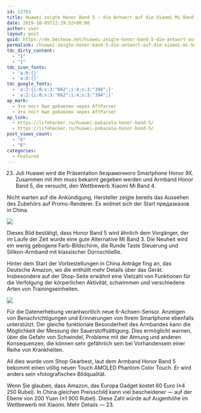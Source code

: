 ```yaml
---
id: 12783
title: Huawei zeigte Honor Band 5 — die Antwort auf die Xiaomi Mi Band 4
date: 2019-10-05T12:19:52+00:00
author: user
layout: post
guid: https://de.bestwow.net/huawei-zeigte-honor-band-5-die-antwort-auf-die-xiaomi-mi-band-4/
permalink: /huawei-zeigte-honor-band-5-die-antwort-auf-die-xiaomi-mi-band-4/
tdc_dirty_content:
  - "1"
  - "1"
tdc_icon_fonts:
  - 'a:0:{}'
  - 'a:0:{}'
tdc_google_fonts:
  - 'a:2:{i:0;s:3:"662";i:4;s:3:"394";}'
  - 'a:2:{i:0;s:3:"662";i:4;s:3:"394";}'
ap_mark:
  - Это пост был добавлен через AftParser
  - Это пост был добавлен через AftParser
ap_link:
  - https://lifehacker.ru/huawei-pokazala-honor-band-5/
  - https://lifehacker.ru/huawei-pokazala-honor-band-5/
post_views_count:
  - "6"
  - "6"
categories:
  - Featured
---
```

23. Juli Huawei wird die Präsentation безрамочного Smartphone Honor 9X. Zusammen mit ihm muss bekannt gegeben werden und Armband Honor Band 5, die versucht, den Wettbewerb Xiaomi Mi Band 4.

Nicht warten auf die Ankündigung, Hersteller zeigte bereits das Aussehen des Zubehörs auf Promo-Renderer. Es widmet sich der Start предазказов in China.

![](https://de.bestwow.net/wp-content/uploads/2019/10/huawei-pokazala-honor-band-5-otvet-na-xiaomi-mi-band-4-1.jpg) 

Dieses Bild bestätigt, dass Honor Band 5 wird ähnlich dem Vorgänger, der im Laufe der Zeit wurde eine gute Alternative Mi Band 3. Die Neuheit wird ein wenig gebogene Farb-Bildschirm, die Runde Taste Steuerung und Silikon-Armband mit klassischer Dornschließe.

Hinter dem Start der Vorbestellungen in China Anträge fing an, das Deutsche Amazon, wo die enthüllt mehr Details über das Gerät. Insbesondere auf der Shop-Seite erwähnt eine Vielzahl von Funktionen für die Verfolgung der körperlichen Aktivität, schwimmen und verschiedene Arten von Trainingseinheiten.

![](https://de.bestwow.net/wp-content/uploads/2019/10/huawei-pokazala-honor-band-5-otvet-na-xiaomi-mi-band-4-2.jpg) 

Für die Datenerhebung verantwortlich neue 6-Achsen-Sensor. Anzeigen von Benachrichtigungen und Erinnerungen von Ihrem Smartphone ebenfalls unterstützt. Der gleiche funktionale Besonderheit des Armbandes kann die Möglichkeit der Messung der Sauerstoffsättigung. Dies ermöglicht warnen, über die Gefahr von Schwindel, Probleme mit der Atmung und anderen Konsequenzen, die können sehr gefährlich sein bei Vorhandensein einer Reihe von Krankheiten.

All dies wurde vom Shop Gearbest, laut dem Armband Honor Band 5 bekommt einen völlig neuen Touch AMOLED Phantom Color Touch. Er wird anders sein «fotografische» Bildqualität.

Wenn Sie glauben, dass Amazon, das Europa Gadget kostet 60 Euro (≈4 250 Rubel). In China gleichen Preisschild kann viel bescheidener — auf der Ebene von 200 Yuan (≈1 900 Rubel). Diese Zahl würde auf Augenhöhe im Wettbewerb mit Xiaomi. Mehr Details — 23.